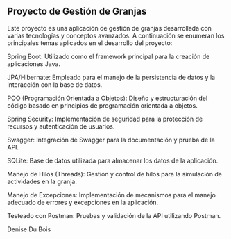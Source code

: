## Proyecto de Gestión de Granjas
Este proyecto es una aplicación de gestión de granjas desarrollada con varias tecnologías y conceptos avanzados. A continuación se enumeran los principales temas aplicados en el desarrollo del proyecto:

Spring Boot: Utilizado como el framework principal para la creación de aplicaciones Java.

JPA/Hibernate: Empleado para el manejo de la persistencia de datos y la interacción con la base de datos.

POO (Programación Orientada a Objetos): Diseño y estructuración del código basado en principios de programación orientada a objetos.

Spring Security: Implementación de seguridad para la protección de recursos y autenticación de usuarios.

Swagger: Integración de Swagger para la documentación y prueba de la API.

SQLite: Base de datos utilizada para almacenar los datos de la aplicación.

Manejo de Hilos (Threads): Gestión y control de hilos para la simulación de actividades en la granja.

Manejo de Excepciones: Implementación de mecanismos para el manejo adecuado de errores y excepciones en la aplicación.

Testeado con Postman: Pruebas y validación de la API utilizando Postman.

Denise Du Bois
